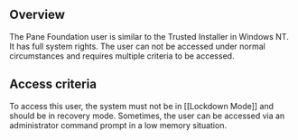 ## Overview
The Pane Foundation user is similar to the Trusted Installer in Windows NT. It has full system rights. The user can not be accessed under normal circumstances and requires multiple criteria to be accessed.

## Access criteria
To access this user, the system must not be in [[Lockdown Mode]] and should be in recovery mode. Sometimes, the user can be accessed via an administrator command prompt in a low memory situation.